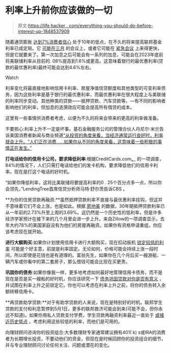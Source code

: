 # 利率上升前你应该做的一切

> 原文:[https://life hacker . com/everything-you-should-do-before-interest-up-1848537909](https://lifehacker.com/everything-you-should-do-before-interest-rates-go-up-1848537909)

随着通货膨胀 [达到7%](https://tradingeconomics.com/united-states/inflation-cpi)[消费者信心](https://www.reuters.com/world/us/us-consumer-sentiment-drops-more-than-10-year-low-february-survey-2022-02-11/) 处于10年的低点，在不久的将来提高联邦基金利率已成定局。它 [可能在三月](https://www.nytimes.com/2022/02/14/business/federal-reserve-rates-inflation.html) 的会议上，或者它可能在 [紧急会议](https://www.thestreet.com/markets/inflation-surge-sparks-aggressive-bets-on-emergency-fed-rate-hike) 上来得更快，但是它就要来了。第一次加息之后可能会有一系列的加息，可能会在2023年底前将美联储利率从目前的. 08%提高到1.6%或更高。这意味着银行的最优惠利率(贷款的最优惠利率)最终可能会达到4.6%左右。 

Watch

利率变化将最直接地影响信用卡利率、房屋净值信贷额度和其他类型的可变利率债务，因为这些利率是基于银行的最优惠利率，而最优惠利率在很大程度上与美联储的利率同步变动。其他种类的贷款——抵押贷款、汽车贷款等。—有不同的影响者影响他们的利率，但加息的涟漪效应可能会提高所有借贷的成本。

这里有一些事情供消费者考虑，以便为不久的将来会带来的更高的利率做准备。

不要担心:利率上升不一定是坏事。基石金融服务公司的管理合伙人丹尼尔·米兰告诉美国消费者新闻与商业频道[“从投资的角度来看，当经济通常运行良好时，利率就会上升。“人们正在消费……如果你从不同的角度来看，这意味着一些积极的事情正在发生。”](https://www.cnbc.com/2022/01/05/here-are-your-best-money-moves-before-interest-rates-rise.html)

**打电话给你的信用卡公司，要求降低利率**:根据CreditCards.com[、](https://www.creditcards.com/credit-card-news/late-fee-waiver-poll/) 的一项调查，84%的情况下，人们只需打电话给他们的发卡机构，要求降低他们的信用卡利率。现在是打这个电话的好时机。

“如果你降低利率，这将比美联储将要提高利率的0 . 25个百分点多一点，所以你会领先，”LendingTree首席信贷分析师马特·舒尔茨告诉CBS 。

**为你的住房贷款再融资:**虽然抵押贷款利率不直接与最优惠利率挂钩，但这并不意味着它们不会上涨，也是如此。根据 [房地美](http://www.freddiemac.com/pmms/pmms_archives.html) 的数据，30年期抵押贷款利率已从一年前的2.73%升至上周的3.69%。这仍然是一个历史性的低利率，但是许多经济学家预计在接下来的几个月里会进一步上升。来自Zillow的一项调查显示，去年大约78%的美国家庭没有为他们的房屋再融资。如果你有资格申请重组，你应该考虑现在就开始。

**进行大额购买**:如果你计划使用信用卡进行大额购买，现在扣动扳机 [锁定较低的利率](https://www.indystar.com/story/money/2022/01/27/federal-reserve-interest-rates-hike-combat-inflation/9241103002/) 可能是个好主意，前提是利率固定。无论如何，价格可能会持续上涨一段时间，所以即使是花钱也是有道理的。富翁先生，如果你在几个月后买一艘游艇、一辆汽车或你看中的第二套房子，那么借钱可能会比现在买更贵。

**巩固你的债务**:如果你像我一样，更多地考虑如何最好地管理信用卡债务，而不是现在是否是买一艘船的好时机，你应该研究一下 [债务巩固贷款对你是否有意义](https://lifehacker.com/should-i-get-a-debt-consolidation-loan-to-pay-off-my-cr-5973715) ，并试图在利率上升之前锁定它。你也可以考虑在利率上升之前，将你的债务转入余额转移信用卡。

**再贷款助学贷款:**对于有助学贷款的人来说，现在是特别好的时机。联邦学生贷款的支付和利息暂停到5月1日，更多的联邦救济可能会到来(可能不会，但你永远不知道)。如果你用私人贷款支付学费，学生贷款再融资利率最近一直处于 [或接近历史低点](https://www.yahoo.com/now/5-money-moves-fed-starts-213000261.html) 。考虑利用这些较低的利率，而他们是可用的。

向理财顾问咨询你的投资组合:大多数理财专家通常建议拥有401( k) s或IRA的消费者为长期增长投资，不要动他们的资金，但现在是时候回顾你的投资组合的细节，并与专业理财顾问讨论任何关注、问题或潜在的变化。